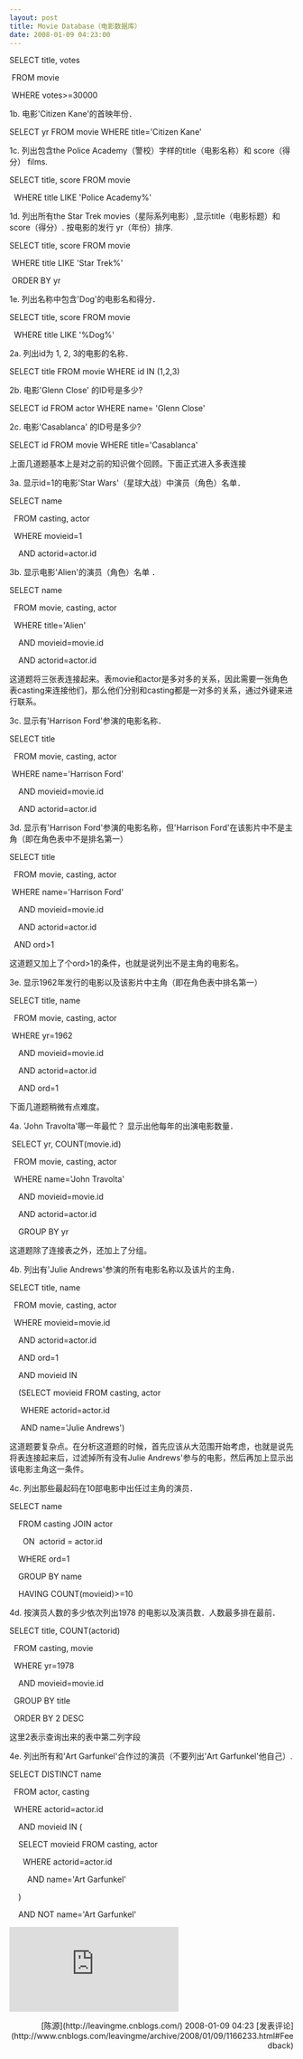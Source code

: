 ```yaml
---
layout: post
title: Movie Database（电影数据库）
date: 2008-01-09 04:23:00
---
```

SELECT title, votes

&nbsp;FROM movie

&nbsp;WHERE votes&gt;=30000

1b. 电影'Citizen Kane'的首映年份．

SELECT yr FROM movie WHERE title='Citizen Kane'

1c. 列出包含the Police Academy（警校）字样的title（电影名称）和 score（得分） films.

SELECT title, score FROM movie

&nbsp; WHERE title LIKE 'Police Academy%'

1d. 列出所有the Star Trek movies（星际系列电影）,显示title（电影标题）和score（得分）. 按电影的发行 yr（年份）排序.

SELECT title, score FROM movie

&nbsp;WHERE title LIKE 'Star Trek%'

&nbsp;ORDER BY yr

1e. 列出名称中包含'Dog'的电影名和得分．

SELECT title, score FROM movie

&nbsp; WHERE title LIKE '%Dog%'

2a. 列出id为 1, 2, 3的电影的名称．

SELECT title FROM movie WHERE id IN (1,2,3)

2b. 电影'Glenn Close' 的ID号是多少?

SELECT id FROM actor WHERE name= 'Glenn Close'

2c. 电影'Casablanca' 的ID号是多少?

SELECT id FROM movie WHERE title='Casablanca'

上面几道题基本上是对之前的知识做个回顾。下面正式进入多表连接

3a. 显示id=1的电影'Star Wars'（星球大战）中演员（角色）名单．

SELECT name

&nbsp; FROM casting, actor

&nbsp; WHERE movieid=1

&nbsp;&nbsp;&nbsp; AND actorid=actor.id

3b. 显示电影'Alien'的演员（角色）名单 ．

SELECT name

&nbsp; FROM movie, casting, actor

&nbsp; WHERE title='Alien'

&nbsp;&nbsp;&nbsp; AND movieid=movie.id

&nbsp;&nbsp;&nbsp; AND actorid=actor.id

这道题将三张表连接起来。表movie和actor是多对多的关系，因此需要一张角色表casting来连接他们，那么他们分别和casting都是一对多的关系，通过外键来进行联系。

3c. 显示有'Harrison Ford'参演的电影名称．

SELECT title

&nbsp; FROM movie, casting, actor

&nbsp;WHERE name='Harrison Ford'

&nbsp;&nbsp;&nbsp; AND movieid=movie.id

&nbsp;&nbsp;&nbsp; AND actorid=actor.id

3d. 显示有'Harrison Ford'参演的电影名称，但'Harrison Ford'在该影片中不是主角（即在角色表中不是排名第一）

SELECT title

&nbsp; FROM movie, casting, actor

&nbsp;WHERE name='Harrison Ford'

&nbsp;&nbsp;&nbsp; AND movieid=movie.id

&nbsp;&nbsp;&nbsp; AND actorid=actor.id

&nbsp; AND ord&gt;1

这道题又加上了个ord&gt;1的条件，也就是说列出不是主角的电影名。

3e. 显示1962年发行的电影以及该影片中主角（即在角色表中排名第一）

SELECT title, name

&nbsp; FROM movie, casting, actor

&nbsp;WHERE yr=1962

&nbsp;&nbsp;&nbsp; AND movieid=movie.id

&nbsp;&nbsp;&nbsp; AND actorid=actor.id

&nbsp;&nbsp;&nbsp; AND ord=1

下面几道题稍微有点难度。

4a. 'John Travolta'哪一年最忙？ 显示出他每年的出演电影数量．

&nbsp;SELECT yr, COUNT(movie.id)

&nbsp; FROM movie, casting, actor

&nbsp; WHERE name='John Travolta'

&nbsp;&nbsp;&nbsp; AND movieid=movie.id

&nbsp;&nbsp;&nbsp; AND actorid=actor.id

&nbsp;&nbsp;&nbsp; GROUP BY yr

这道题除了连接表之外，还加上了分组。

4b. 列出有'Julie Andrews'参演的所有电影名称以及该片的主角．

SELECT title, name

&nbsp; FROM movie, casting, actor

&nbsp; WHERE movieid=movie.id

&nbsp;&nbsp;&nbsp; AND actorid=actor.id

&nbsp;&nbsp;&nbsp; AND ord=1

&nbsp;&nbsp;&nbsp; AND movieid IN

&nbsp;&nbsp;&nbsp; (SELECT movieid FROM casting, actor

&nbsp;&nbsp;&nbsp;&nbsp; WHERE actorid=actor.id

&nbsp;&nbsp;&nbsp;&nbsp; AND name='Julie Andrews')

这道题要复杂点。在分析这道题的时候，首先应该从大范围开始考虑，也就是说先将表连接起来后，过滤掉所有没有Julie Andrews'参与的电影，然后再加上显示出该电影主角这一条件。

4c. 列出那些最起码在10部电影中出任过主角的演员．

SELECT name

&nbsp;&nbsp;&nbsp; FROM casting JOIN actor

&nbsp;&nbsp;&nbsp;&nbsp;&nbsp; ON&nbsp; actorid = actor.id

&nbsp;&nbsp;&nbsp; WHERE ord=1

&nbsp;&nbsp;&nbsp; GROUP BY name

&nbsp;&nbsp;&nbsp; HAVING COUNT(movieid)&gt;=10

4d. 按演员人数的多少依次列出1978 的电影以及演员数．人数最多排在最前．

SELECT title, COUNT(actorid)

&nbsp; FROM casting, movie

&nbsp; WHERE yr=1978

&nbsp;&nbsp;&nbsp; AND movieid=movie.id

&nbsp; GROUP BY title

&nbsp; ORDER BY 2 DESC

这里2表示查询出来的表中第二列字段

4e. 列出所有和'Art Garfunkel'合作过的演员（不要列出'Art Garfunkel'他自己）.

SELECT DISTINCT name

&nbsp; FROM actor, casting

&nbsp; WHERE actorid=actor.id

&nbsp;&nbsp;&nbsp; AND movieid IN (

&nbsp;&nbsp;&nbsp; SELECT movieid FROM casting, actor

&nbsp;&nbsp;&nbsp;&nbsp;&nbsp; WHERE actorid=actor.id

&nbsp;&nbsp;&nbsp;&nbsp;&nbsp;&nbsp;&nbsp; AND name='Art Garfunkel'

&nbsp;&nbsp;&nbsp; )

&nbsp;&nbsp;&nbsp; AND NOT name='Art Garfunkel'&nbsp;&nbsp;

![](http://www.cnblogs.com/leavingme/aggbug/1166233.html)

<div align="right">[陈源](http://leavingme.cnblogs.com/) 2008-01-09 04:23 [发表评论](http://www.cnblogs.com/leavingme/archive/2008/01/09/1166233.html#Feedback)</div>